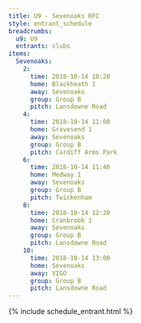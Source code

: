 ```yaml
---
title: U9 - Sevenoaks RFC
style: entrant_schedule
breadcrumbs:
  u9: U9
  entrants: clubs
items:
  Sevenoaks:
    2:
      time: 2018-10-14 10:20
      home: Blackheath 1
      away: Sevenoaks
      group: Group B
      pitch: Lansdowne Road
    4:
      time: 2018-10-14 11:00
      home: Gravesend 1
      away: Sevenoaks
      group: Group B
      pitch: Cardiff Arms Park
    6:
      time: 2018-10-14 11:40
      home: Medway 1
      away: Sevenoaks
      group: Group B
      pitch: Twickenham
    8:
      time: 2018-10-14 12:20
      home: Cranbrook 1
      away: Sevenoaks
      group: Group B
      pitch: Lansdowne Road
    10:
      time: 2018-10-14 13:00
      home: Sevenoaks
      away: VIGO
      group: Group B
      pitch: Lansdowne Road
---
```


{% include schedule_entrant.html %}

